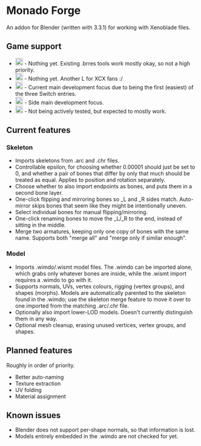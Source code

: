 # Monado Forge
An addon for Blender (written with 3.3.1) for working with Xenoblade files.

## Game support
* <img alt="XC1" src="https://www.xenoserieswiki.org/w/images/8/8d/Article_icon_-_Xenoblade_Chronicles.svg" width="20px"/> - Nothing yet. Existing .brres tools work mostly okay, so not a high priority.
* <img alt="XCX" src="https://www.xenoserieswiki.org/w/images/3/3f/Article_icon_-_Xenoblade_Chronicles_X.svg" width="20px"/> - Nothing yet. Another L for XCX fans :/
* <img alt="XC2" src="https://www.xenoserieswiki.org/w/images/a/a8/Article_icon_-_Xenoblade_Chronicles_2.svg" width="20px"/> - Current main development focus due to being the first (easiest) of the three Switch entries.
* <img alt="XC1DE" src="https://www.xenoserieswiki.org/w/images/6/6f/Article_icon_-_Xenoblade_Chronicles_Definitive_Edition.svg" width="20px"/> - Side main development focus.
* <img alt="XC3" src="https://www.xenoserieswiki.org/w/images/b/bc/Article_icon_-_Xenoblade_Chronicles_3.svg" width="20px"/> - Not being actively tested, but expected to mostly work.

## Current features
### Skeleton
* Imports skeletons from .arc and .chr files.
* Controllable epsilon, for choosing whether 0.00001 should just be set to 0, and whether a pair of bones that differ by only that much should be treated as equal. Applies to position and rotation separately.
* Choose whether to also import endpoints as bones, and puts them in a second bone layer.
* One-click flipping and mirroring bones so _L and _R sides match. Auto-mirror skips bones that seem like they might be intentionally uneven.
* Select individual bones for manual flipping/mirroring.
* One-click renaming bones to move the _L/_R to the end, instead of sitting in the middle.
* Merge two armatures, keeping only one copy of bones with the same name. Supports both "merge all" and "merge only if similar enough".

### Model
* Imports .wimdo/.wismt model files. The .wimdo can be imported alone, which grabs only whatever bones are inside, while the .wismt import requires a .wimdo to go with it.
* Supports normals, UVs, vertex colours, rigging (vertex groups), and shapes (morphs). Models are automatically parented to the skeleton found in the .wimdo; use the skeleton merge feature to move it over to one imported from the matching .arc/.chr file.
* Optionally also import lower-LOD models. Doesn't currently distinguish them in any way.
* Optional mesh cleanup, erasing unused vertices, vertex groups, and shapes.

## Planned features
Roughly in order of priority.
* Better auto-naming
* Texture extraction
* UV folding
* Material assignment

## Known issues
* Blender does not support per-shape normals, so that information is lost.
* Models entirely embedded in the .wimdo are not checked for yet.


